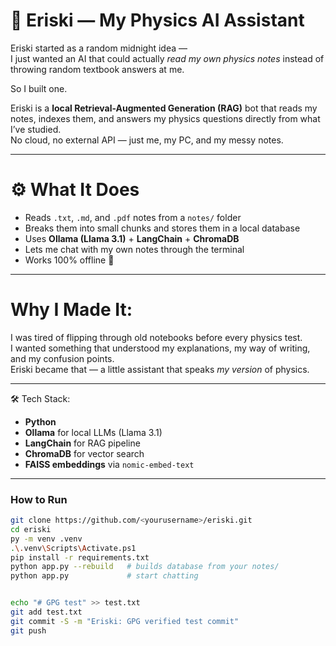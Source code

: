 # 🧠 Eriski — My Physics AI Assistant

Eriski started as a random midnight idea —  
I just wanted an AI that could actually *read my own physics notes* instead of throwing random textbook answers at me.  

So I built one.

Eriski is a **local Retrieval-Augmented Generation (RAG)** bot that reads my notes, indexes them, and answers my physics questions directly from what I’ve studied.  
No cloud, no external API — just me, my PC, and my messy notes.

---

# ⚙️ What It Does
- Reads `.txt`, `.md`, and `.pdf` notes from a `notes/` folder  
- Breaks them into small chunks and stores them in a local database  
- Uses **Ollama (Llama 3.1)** + **LangChain** + **ChromaDB**  
- Lets me chat with my own notes through the terminal  
- Works 100% offline 🧾  

---

#  Why I Made It:
I was tired of flipping through old notebooks before every physics test.  
I wanted something that understood my explanations, my way of writing, and my confusion points.  
Eriski became that — a little assistant that speaks *my version* of physics.

---

🛠️ Tech Stack:
- **Python**
- **Ollama** for local LLMs (Llama 3.1)
- **LangChain** for RAG pipeline
- **ChromaDB** for vector search
- **FAISS embeddings** via `nomic-embed-text`

---

###  How to Run
```bash
git clone https://github.com/<yourusername>/eriski.git
cd eriski
py -m venv .venv
.\.venv\Scripts\Activate.ps1
pip install -r requirements.txt
python app.py --rebuild   # builds database from your notes/
python app.py             # start chatting


echo "# GPG test" >> test.txt
git add test.txt
git commit -S -m "Eriski: GPG verified test commit"
git push


